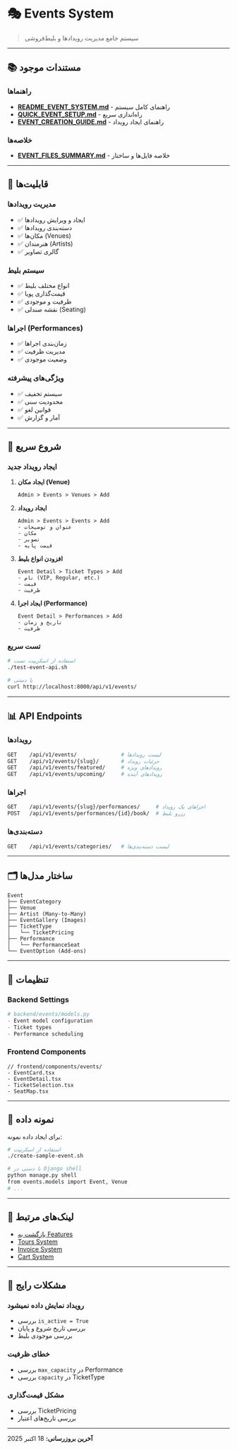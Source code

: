# 🎭 Events System

> سیستم جامع مدیریت رویدادها و بلیط‌فروشی

---

## 📚 مستندات موجود

### راهنماها
- **[README_EVENT_SYSTEM.md](./README_EVENT_SYSTEM.md)** - راهنمای کامل سیستم
- **[QUICK_EVENT_SETUP.md](./QUICK_EVENT_SETUP.md)** - راه‌اندازی سریع
- **[EVENT_CREATION_GUIDE.md](./EVENT_CREATION_GUIDE.md)** - راهنمای ایجاد رویداد

### خلاصه‌ها
- **[EVENT_FILES_SUMMARY.md](./EVENT_FILES_SUMMARY.md)** - خلاصه فایل‌ها و ساختار

---

## 🎯 قابلیت‌ها

### مدیریت رویدادها
- ✅ ایجاد و ویرایش رویدادها
- ✅ دسته‌بندی رویدادها
- ✅ مکان‌ها (Venues)
- ✅ هنرمندان (Artists)
- ✅ گالری تصاویر

### سیستم بلیط
- ✅ انواع مختلف بلیط
- ✅ قیمت‌گذاری پویا
- ✅ ظرفیت و موجودی
- ✅ نقشه صندلی (Seating)

### اجراها (Performances)
- ✅ زمان‌بندی اجراها
- ✅ مدیریت ظرفیت
- ✅ وضعیت موجودی

### ویژگی‌های پیشرفته
- ✅ سیستم تخفیف
- ✅ محدودیت سنی
- ✅ قوانین لغو
- ✅ آمار و گزارش

---

## 🚀 شروع سریع

### ایجاد رویداد جدید

1. **ایجاد مکان (Venue)**
   ```
   Admin > Events > Venues > Add
   ```

2. **ایجاد رویداد**
   ```
   Admin > Events > Events > Add
   - عنوان و توضیحات
   - مکان
   - تصویر
   - قیمت پایه
   ```

3. **افزودن انواع بلیط**
   ```
   Event Detail > Ticket Types > Add
   - نام (VIP, Regular, etc.)
   - قیمت
   - ظرفیت
   ```

4. **ایجاد اجرا (Performance)**
   ```
   Event Detail > Performances > Add
   - تاریخ و زمان
   - ظرفیت
   ```

### تست سریع

```bash
# استفاده از اسکریپت تست
./test-event-api.sh

# یا دستی
curl http://localhost:8000/api/v1/events/
```

---

## 📊 API Endpoints

### رویدادها
```bash
GET    /api/v1/events/              # لیست رویدادها
GET    /api/v1/events/{slug}/       # جزئیات رویداد
GET    /api/v1/events/featured/     # رویدادهای ویژه
GET    /api/v1/events/upcoming/     # رویدادهای آینده
```

### اجراها
```bash
GET    /api/v1/events/{slug}/performances/     # اجراهای یک رویداد
POST   /api/v1/events/performances/{id}/book/  # رزرو بلیط
```

### دسته‌بندی‌ها
```bash
GET    /api/v1/events/categories/   # لیست دسته‌بندی‌ها
```

---

## 🗂️ ساختار مدل‌ها

```
Event
├── EventCategory
├── Venue
├── Artist (Many-to-Many)
├── EventGallery (Images)
├── TicketType
│   └── TicketPricing
├── Performance
│   └── PerformanceSeat
└── EventOption (Add-ons)
```

---

## 🔧 تنظیمات

### Backend Settings
```python
# backend/events/models.py
- Event model configuration
- Ticket types
- Performance scheduling
```

### Frontend Components
```tsx
// frontend/components/events/
- EventCard.tsx
- EventDetail.tsx
- TicketSelection.tsx
- SeatMap.tsx
```

---

## 📝 نمونه داده

برای ایجاد داده نمونه:

```bash
# استفاده از اسکریپت
./create-sample-event.sh

# یا دستی در Django shell
python manage.py shell
from events.models import Event, Venue
# ...
```

---

## 🔗 لینک‌های مرتبط

- [بازگشت به Features](../)
- [Tours System](../tours/)
- [Invoice System](../invoices/)
- [Cart System](../../development/)

---

## 🐛 مشکلات رایج

### رویداد نمایش داده نمیشود
- بررسی `is_active = True`
- بررسی تاریخ شروع و پایان
- بررسی موجودی بلیط

### خطای ظرفیت
- بررسی `max_capacity` در Performance
- بررسی `capacity` در TicketType

### مشکل قیمت‌گذاری
- بررسی TicketPricing
- بررسی تاریخ‌های اعتبار

---

**آخرین بروزرسانی:** 18 اکتبر 2025
